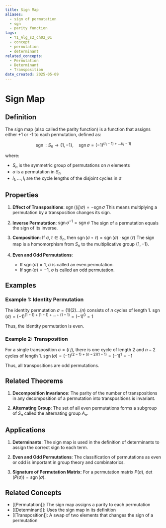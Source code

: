 ```yaml
---
title: Sign Map
aliases:
  - sign of permutation
  - sgn
  - parity function
tags:
  - Y1_Alg_s2_ch02_01
  - concept
  - permutation
  - determinant
related_concepts:
  - Permutation
  - Determinant
  - Transposition
date_created: 2025-05-09
---
```


# Sign Map

## Definition
The sign map (also called the parity function) is a function that assigns either +1 or -1 to each permutation, defined as:

$$\operatorname{sgn}: S_{n} \rightarrow\{1,-1\}, \quad \operatorname{sgn} \sigma=(-1)^{\left(l_{1}-1\right)+\ldots\left(l_{t}-1\right)}$$

where:
- $S_n$ is the symmetric group of permutations on $n$ elements
- $\sigma$ is a permutation in $S_n$
- $l_1, \ldots, l_t$ are the cycle lengths of the disjoint cycles in $\sigma$

## Properties
1. **Effect of Transpositions**: $\operatorname{sgn}((i j) \sigma) = -\operatorname{sgn} \sigma$
   This means multiplying a permutation by a transposition changes its sign.

2. **Inverse Permutation**: $\operatorname{sgn} \sigma^{-1} = \operatorname{sgn} \sigma$
   The sign of a permutation equals the sign of its inverse.

3. **Composition**: If $\sigma, \tau \in S_n$, then $\operatorname{sgn}(\sigma \circ \tau) = \operatorname{sgn}(\sigma) \cdot \operatorname{sgn}(\tau)$
   The sign map is a homomorphism from $S_n$ to the multiplicative group $\{1, -1\}$.

4. **Even and Odd Permutations**: 
   - If $\operatorname{sgn}(\sigma) = 1$, $\sigma$ is called an even permutation.
   - If $\operatorname{sgn}(\sigma) = -1$, $\sigma$ is called an odd permutation.

## Examples
### Example 1: Identity Permutation
The identity permutation $\sigma = (1)(2)\ldots(n)$ consists of $n$ cycles of length 1.
$\operatorname{sgn}(\sigma) = (-1)^{(1-1) + (1-1) + \ldots + (1-1)} = (-1)^0 = 1$

Thus, the identity permutation is even.

### Example 2: Transposition
For a single transposition $\sigma = (i~j)$, there is one cycle of length 2 and $n-2$ cycles of length 1.
$\operatorname{sgn}(\sigma) = (-1)^{(2-1) + (n-2)(1-1)} = (-1)^1 = -1$

Thus, all transpositions are odd permutations.

## Related Theorems
1. **Decomposition Invariance**: The parity of the number of transpositions in any decomposition of a permutation into transpositions is invariant.

2. **Alternating Group**: The set of all even permutations forms a subgroup of $S_n$ called the alternating group $A_n$.

## Applications
1. **Determinants**: The sign map is used in the definition of determinants to assign the correct sign to each term.

2. **Even and Odd Permutations**: The classification of permutations as even or odd is important in group theory and combinatorics.

3. **Signature of Permutation Matrix**: For a permutation matrix $P(\sigma)$, $\operatorname{det}(P(\sigma)) = \operatorname{sgn}(\sigma)$.

## Related Concepts
- [[Permutation]]: The sign map assigns a parity to each permutation
- [[Determinant]]: Uses the sign map in its definition
- [[Transposition]]: A swap of two elements that changes the sign of a permutation
